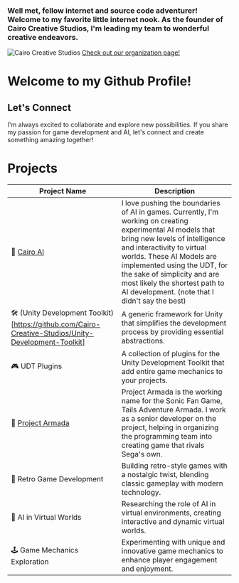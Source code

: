 ### Well met, fellow internet and source code adventurer! Welcome to my favorite little internet nook. As the founder of Cairo Creative Studios, I'm leading my team to wonderful creative endeavors. 
![Cairo Creative Studios](https://avatars.githubusercontent.com/u/106122918?s=200&v=4)
[Check out our organization page!](https://github.com/Cairo-Creative-Studios) 

# Welcome to my Github Profile!

## Let's Connect

I'm always excited to collaborate and explore new possibilities. If you share my passion for game development and AI, let's connect and create something amazing together!

# Projects

| Project Name                | Description                                                                                                    |
|-----------------------------|----------------------------------------------------------------------------------------------------------------|
| 🧠 [Cairo AI](https://github.com/Cairo-Creative-Studios/Cairo-AI)     | I love pushing the boundaries of AI in games. Currently, I'm working on creating experimental AI models that bring new levels of intelligence and interactivity to virtual worlds. These AI Models are implemented using the UDT, for the sake of simplicity and are most likely the shortest path to AI development. (note that I didn't say the best)   |
| 🛠 (Unity Development Toolkit)[https://github.com/Cairo-Creative-Studios/Unity-Development-Toolkit]   | A generic framework for Unity that simplifies the development process by providing essential abstractions.       |
| 🎮 UDT Plugins                 | A collection of plugins for the Unity Development Toolkit that add entire game mechanics to your projects.       |
| 🦊 [Project Armada](https://www.tailsadventure.com/)                 | Project Armada is the working name for the Sonic Fan Game, Tails Adventure Armada. I work as a senior developer on the project, helping in organizing the programming team into creating game that rivals Sega's own. |
| 👾 Retro Game Development      | Building retro-style games with a nostalgic twist, blending classic gameplay with modern technology.             |
| 🤖 AI in Virtual Worlds        | Researching the role of AI in virtual environments, creating interactive and dynamic virtual worlds.             |
| 🕹 Game Mechanics Exploration  | Experimenting with unique and innovative game mechanics to enhance player engagement and enjoyment.              |



<!--
**thechayed/thechayed** is a ✨ _special_ ✨ repository because its `README.md` (this file) appears on your GitHub profile.

Here are some ideas to get you started:

- 🔭 I’m currently working on ...
- 🌱 I’m currently learning ...
- 👯 I’m looking to collaborate on ...
- 🤔 I’m looking for help with ...
- 💬 Ask me about ...
- 📫 How to reach me: ...
- 😄 Pronouns: ...
- ⚡ Fun fact: ...
-->
